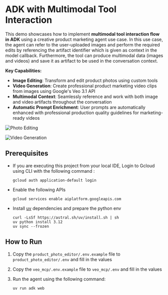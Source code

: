 # ADK with Multimodal Tool Interaction

This demo showcases how to implement **multimodal tool interaction flow in ADK** using a creative product marketing agent use case. In this use case, the agent can refer to the user-uploaded images and perform the required edits by referencing the artifact identifier which is given as context in the model callback. Furthermore, the tool can produce multimodal data (images and videos) and save it as artifact to be used in the conversation context.

**Key Capabilities:**

- **Image Editing**: Transform and edit product photos using custom tools
- **Video Generation**: Create professional product marketing video clips from images using Google's Veo 3.1 API
- **Multimodal Context**: Seamlessly reference and work with both image and video artifacts throughout the conversation
- **Automatic Prompt Enrichment**: User prompts are automatically enhanced with professional production quality guidelines for marketing-ready videos

![Photo Editing](assets/photo_editing.gif)

![Video Generation](assets/video_creation.gif)

## Prerequisites

- If you are executing this project from your local IDE, Login to Gcloud using CLI with the following command :

    ```shell
    gcloud auth application-default login
    ```

- Enable the following APIs

    ```shell
    gcloud services enable aiplatform.googleapis.com 
    ```

- Install [uv](https://docs.astral.sh/uv/getting-started/installation/) dependencies and prepare the python env

    ```shell
    curl -LsSf https://astral.sh/uv/install.sh | sh
    uv python install 3.12
    uv sync --frozen
    ```

## How to Run

1. Copy the `product_photo_editor/.env.example` file to `product_photo_editor/.env` and fill in the values

2. Copy the `veo_mcp/.env.example` file to `veo_mcp/.env` and fill in the values

3. Run the agent using the following command:

    ```shell
    uv run adk web
    ```
